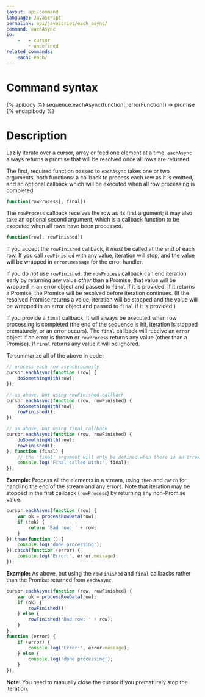 ```yaml
---
layout: api-command
language: JavaScript
permalink: api/javascript/each_async/
command: eachAsync
io:
    -   - cursor
        - undefined
related_commands:
    each: each/
---
```


# Command syntax #

{% apibody %}
sequence.eachAsync(function[, errorFunction]) &rarr; promise
{% endapibody %}

# Description #

Lazily iterate over a cursor, array or feed one element at a time. `eachAsync` always returns a promise that will be resolved once all rows are returned.

The first, required function passed to `eachAsync` takes one or two arguments, both functions: a callback to process each row as it is emitted, and an optional callback which will be executed when all row processing is completed.

```js
function(rowProcess[, final])
```

The `rowProcess` callback receives the row as its first argument; it may also take an optional second argument, which is a callback function to be executed when all rows have been processed.

```js
function(row[, rowFinished])
```

If you accept the `rowFinished` callback, it _must_ be called at the end of each row. If you call `rowFinished` with any value, iteration will stop, and the value will be wrapped in `error.message` for the error handler.

If you do _not_ use `rowFinished`, the `rowProcess` callback can end iteration early by returning any value _other_ than a Promise; that value will be wrapped in an error object and passed to `final` if it is provided. If it returns a Promise, the Promise will be resolved before iteration continues. (If the resolved Promise returns a value, iteration will be stopped and the value will be wrapped in an error object and passed to `final` if it is provided.)

If you provide a `final` callback, it will always be executed when row processing is completed (the end of the sequence is hit, iteration is stopped prematurely, or an error occurs). The `final` callback will receive an `error` object if an error is thrown or `rowProcess` returns any value (other than a Promise). If `final` returns any value it will be ignored.

To summarize all of the above in code:

```js
// process each row asynchronously
cursor.eachAsync(function (row) {
    doSomethingWith(row);
});

// as above, but using rowFinished callback
cursor.eachAsync(function (row, rowFinished) {
    doSomethingWith(row);
    rowFinished();
});

// as above, but using final callback
cursor.eachAsync(function (row, rowFinished) {
    doSomethingWith(row);
    rowFinished();
}, function (final) {
    // the 'final' argument will only be defined when there is an error
    console.log('Final called with:', final);
});
```

__Example:__ Process all the elements in a stream, using `then` and `catch` for handling the end of the stream and any errors. Note that iteration may be stopped in the first callback (`rowProcess`) by returning any non-Promise value.

```js
cursor.eachAsync(function (row) {
    var ok = processRowData(row);
    if (!ok) {
        return 'Bad row: ' + row;
    } 
}).then(function () {
    console.log('done processing'); 
}).catch(function (error) {
    console.log('Error:', error.message);
});
```

__Example:__ As above, but using the `rowFinished` and `final` callbacks rather than the Promise returned from `eachAsync`.

```js
cursor.eachAsync(function (row, rowFinished) {
    var ok = processRowData(row);
    if (ok) {
        rowFinished();
    } else {
        rowFinished('Bad row: ' + row);
    }
},
function (error) {
    if (error) {
        console.log('Error:', error.message);
    } else {
        console.log('done processing');
    }
});
```

__Note:__ You need to manually close the cursor if you prematurely stop the iteration.
